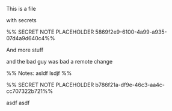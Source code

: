 This is a file

with secrets

%% SECRET NOTE PLACEHOLDER 5869f2e9-6100-4a99-a935-07d4a9d640c4%%

And more stuff

and the bad guy was bad a remote change

%% Notes:
asldf
lsdjf
%%

%% SECRET NOTE PLACEHOLDER b786f21a-df9e-46c3-aa4c-cc707322b721%%

asdf
asdf

